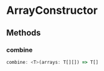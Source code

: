 <!--
 * @Author: haifeng.lu haifeng.lu@ly.com
 * @Date: 2022-12-21 10:37:04
 * @LastEditors: haifeng.lu
 * @LastEditTime: 2022-12-21 10:37:25
 * @Description: 
-->
# ArrayConstructor

## Methods

### combine

```ts
combine: <T>(arrays: T[][]) => T[]
```
